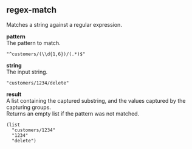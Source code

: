 
regex-match
-----------
Matches a string against a regular expression.

__pattern__  
The pattern to match.

    "^customers/(\\d{1,6})/(.*)$"

__string__  
The input string.

    "customers/1234/delete"

__result__  
A list containing the captured substring, and the values captured by the capturing groups.  
Returns an empty list if the pattern was not matched.

    (list
      "customers/1234"
      "1234"
      "delete")
